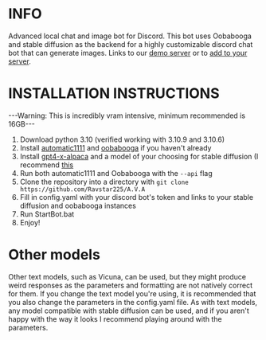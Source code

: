 # INFO
Advanced local chat and image bot for Discord. This bot uses Oobabooga and stable diffusion as the backend for a highly customizable discord chat bot that can generate images. Links to our [demo server](https://discord.gg/USwkJprNpN) or to [add to your server](https://discord.com/api/oauth2/authorize?client_id=1100557036820889610&permissions=100352&scope=bot). 

# INSTALLATION INSTRUCTIONS
---Warning: This is incredibly vram intensive, minimum recommended is 16GB---
1. Download python 3.10 (verified working with 3.10.9 and 3.10.6)
2. Install [automatic1111](https://github.com/AUTOMATIC1111/stable-diffusion-webui) and [oobabooga](https://github.com/oobabooga/one-click-installers) if you haven't already
4. Install [gpt4-x-alpaca](https://huggingface.co/chavinlo/gpt4-x-alpaca) and a model of your choosing for stable diffusion (I recommend [this](https://civitai.com/models/7371?modelVersionId=46846)
5. Run both automatic1111 and Oobabooga with the `--api` flag 
6. Clone the repository into a directory with `git clone https://github.com/Ravstar225/A.V.A`
7. Fill in config.yaml with your discord bot's token and links to your stable diffusion and oobabooga instances
8. Run StartBot.bat
9. Enjoy!

# Other models
Other text models, such as Vicuna, can be used, but they might produce weird responses as the parameters and formatting are not natively correct for them. If you change the text model you're using, it is recommended that you also change the parameters in the config.yaml file.
As with text models, any model compatible with stable diffusion can be used, and if you aren't happy with the way it looks I recommend playing around with the parameters.

